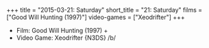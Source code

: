 +++
title = "2015-03-21: Saturday"
short_title = "21: Saturday"
films = ["Good Will Hunting (1997)"]
video-games = ["Xeodrifter"]
+++


* Film: Good Will Hunting (1997) +
* Video Game: Xeodrifter {N3DS} /b/